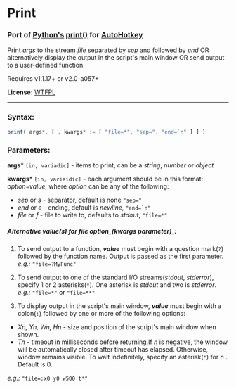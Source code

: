 # Print

### Port of [Python's](https://www.python.org/) [print()](https://docs.python.org/3/library/functions.html#print) for **[AutoHotkey](http://ahkscript.org)**

Print _args_ to the stream _file_ separated by _sep_ and followed by _end_ OR alternatively display the output in the script's main window OR send output to a user-defined function.

Requires v1.1.17+ or v2.0-a057+

**License:** [WTFPL](http://www.wtfpl.net/)
<hr>

### Syntax:
```javascript
print( args*, [ , kwargs* := [ "file=*", "sep=", "end=`n" ] ] )
```

### Parameters:

**args*** ``[in, variadic]`` - items to print, can be a _string_, _number_ or _object_

**kwargs*** ``[in, variaidic]`` - each argument should be in this format: _option=value_, where _option_ can be any of the following:

 * _sep_ or _s_ - separator, default is none ``"sep="``
 * _end_ or _e_ - ending, default is _newline_, ``"end=`n"``
 * _file_ or _f_ - file to write to, defaults to _stdout_, ``"file=*"``


##### Alternative _value(s)_ for _file_ option_(kwargs parameter)_:

 1. To send output to a function, _**value**_ must begin with a question mark(``?``) followed by the function name. Output is passed as the first parameter.<br>_e.g.:_ ``"file=?MyFunc"``
 
 2. To send output to one of the standard I/O streams(_stdout_, _stderror_), specify 1 or 2 asterisks(``*``). One asterisk is _stdout_ and two is _stderror_.<br>_e.g.:_ ``"file=*"`` or ``"file=**"``
 
 3. To display output in the script's main window, **_value_** must begin with a colon(``:``) followed by one or more of the following options:
  * _Xn, Yn, Wn, Hn_ - size and position of the script's main window when shown.
  * _Tn_ - timeout in milliseconds before returning.If _n_ is negative, the window will be automatically closed after timeout has elapsed. Otherwise, window remains visible. To wait indefinitely, specify an asterisk(``*``) for _n_ . Default is 0.
 
 _e.g.:_ ``"file=:x0 y0 w500 t*"``